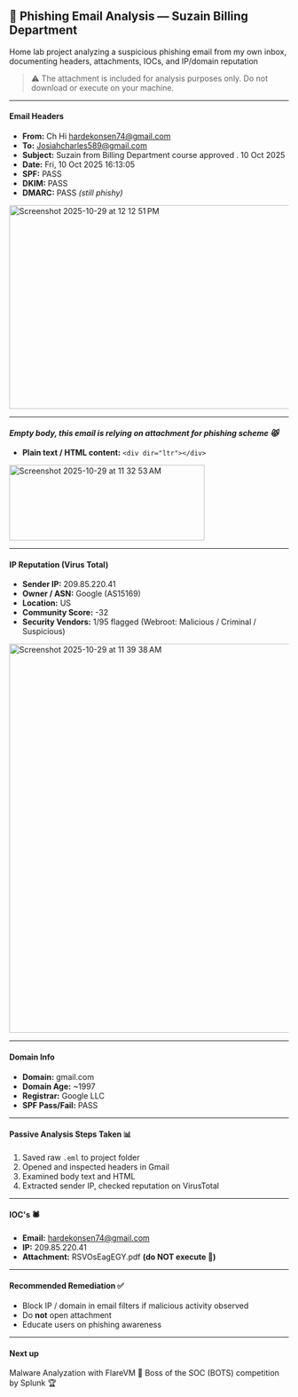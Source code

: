 
## 🎣 Phishing Email Analysis — Suzain Billing Department
Home lab project analyzing a suspicious phishing email from my own inbox, documenting headers, attachments, IOCs, and IP/domain reputation
> ⚠️ The attachment is included for analysis purposes only. Do not download or execute on your machine.
---


#### Email Headers
- **From:** Ch Hi <hardekonsen74@gmail.com>
- **To:** Josiahcharles589@gmail.com
- **Subject:** Suzain from Billing Department course approved . 10 Oct 2025 
- **Date:** Fri, 10 Oct 2025 16:13:05 
- **SPF:** PASS
- **DKIM:** PASS
- **DMARC:** PASS *(still phishy)*



<img width="880" height="367" alt="Screenshot 2025-10-29 at 12 12 51 PM" src="https://github.com/user-attachments/assets/64bcb194-8817-41ef-8a36-b39e4f7782a6" />


---

#### *Empty body, this email is relying on attachment for phishing scheme 😾*
- **Plain text / HTML content:** `<div dir="ltr"></div>` 

<img width="352" height="136" alt="Screenshot 2025-10-29 at 11 32 53 AM" src="https://github.com/user-attachments/assets/008eae73-75c0-4908-b7a8-c629f595eba6" />

---

#### IP Reputation (Virus Total)
- **Sender IP:** 209.85.220.41
- **Owner / ASN:** Google (AS15169)
- **Location:** US
- **Community Score:** -32
- **Security Vendors:** 1/95 flagged (Webroot: Malicious / Criminal / Suspicious)

<img width="1263" height="701" alt="Screenshot 2025-10-29 at 11 39 38 AM" src="https://github.com/user-attachments/assets/c86895e0-ec85-4cd6-97b8-da614af0a89d" />

---

#### Domain Info 
- **Domain:** gmail.com  
- **Domain Age:** ~1997  
- **Registrar:** Google LLC  
- **SPF Pass/Fail:** PASS

---

#### Passive Analysis Steps Taken 📊
1. Saved raw `.eml` to project folder
2. Opened and inspected headers in Gmail
3. Examined body text and HTML
4. Extracted sender IP, checked reputation on VirusTotal

---

#### IOC's 🕷️
- **Email:** hardekonsen74@gmail.com
- **IP:** 209.85.220.41
- **Attachment:** RSVOsEagEGY.pdf **(do NOT execute 🐍)**


---

#### Recommended Remediation ✅
- Block IP / domain in email filters if malicious activity observed
- Do **not** open attachment
- Educate users on phishing awareness

---

#### Next up 
 Malware Analyzation with FlareVM 🦠
 Boss of the SOC (BOTS) competition by Splunk 🏆
